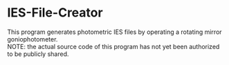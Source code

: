 # IES-File-Creator
This program generates photometric IES files by operating a rotating mirror goniophotometer.
<br>
NOTE: the actual source code of this program has not yet been authorized to be publicly shared.
